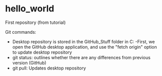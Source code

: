 # hello_world
First repository (from tutorial)

Git commands:
- Desktop repository is stored in the GitHub_Stuff folder in C: 
-First, we open the GitHub desktop application, and use the "fetch origin" option to update desktop repository
- git status: outlines whether there are any differences from previous version (GitHub)
- git pull: Updates desktop repository
